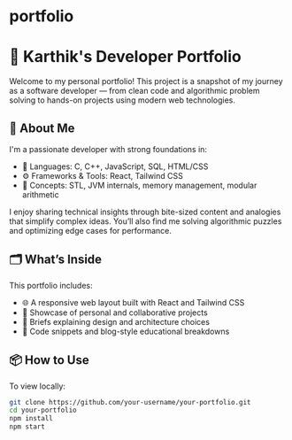 # portfolio
# 💼 Karthik's Developer Portfolio

Welcome to my personal portfolio! This project is a snapshot of my journey as a software developer — from clean code and algorithmic problem solving to hands-on projects using modern web technologies.

## 🚀 About Me

I'm a passionate developer with strong foundations in:
- 🔧 Languages: C, C++, JavaScript, SQL, HTML/CSS
- ⚙️ Frameworks & Tools: React, Tailwind CSS
- 🧠 Concepts: STL, JVM internals, memory management, modular arithmetic

I enjoy sharing technical insights through bite-sized content and analogies that simplify complex ideas. You’ll also find me solving algorithmic puzzles and optimizing edge cases for performance.

## 🗂️ What’s Inside

This portfolio includes:
- 🌐 A responsive web layout built with React and Tailwind CSS
- 📄 Showcase of personal and collaborative projects
- 📘 Briefs explaining design and architecture choices
- 🧮 Code snippets and blog-style educational breakdowns

## 📦 How to Use

To view locally:

```bash
git clone https://github.com/your-username/your-portfolio.git
cd your-portfolio
npm install
npm start
